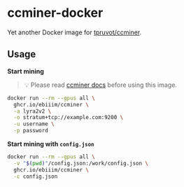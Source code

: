 # ccminer-docker

Yet another Docker image for [tpruvot/ccminer](https://github.com/tpruvot/ccminer).

## Usage

**Start mining**

> 💡 Please read [ccminer docs](https://github.com/tpruvot/ccminer/blob/linux/README.txt) before using this image.

```sh
docker run --rm --gpus all \
  ghcr.io/ebiiim/ccminer \
  -a lyra2v2 \
  -o stratum+tcp://example.com:9200 \
  -u username \
  -p password
```

**Start mining with `config.json`**

```sh
docker run --rm --gpus all \
  -v "$(pwd)"/config.json:/work/config.json \
  ghcr.io/ebiiim/ccminer \
  -c config.json
```
